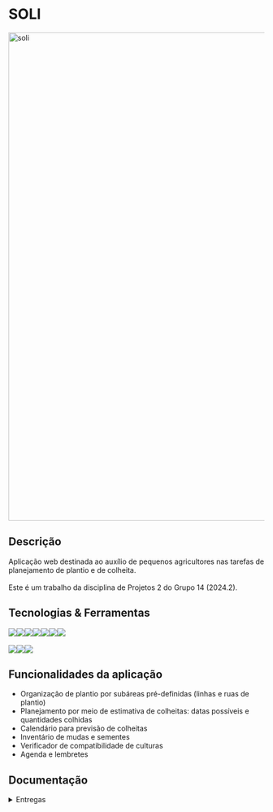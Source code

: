 # SOLI
<img width="960" alt="soli" src="https://github.com/user-attachments/assets/042b3195-8845-4e89-bdf9-a105b7110a77">

## Descrição

  Aplicação web destinada ao auxílio de pequenos agricultores nas tarefas de planejamento de plantio e de colheita. <br><br>
  Este é um trabalho da disciplina de Projetos 2 do Grupo 14 (2024.2).

## Tecnologias & Ferramentas
<div style="display: flex; align-items: center; text-decoration: green;">
  <img src="https://img.shields.io/badge/Python-F46036?style=for-the-badge&logo=python&logoColor=white&color=darkred"/>
  <img src="https://img.shields.io/badge/Django-3C3744?style=for-the-badge&logo=django&logoColor=white&color=green"/>
  <img src="https://img.shields.io/badge/javascript-3C3744?style=for-the-badge&logo=javascript&logoColor=white&color=darkorange"/>
  <img src="https://img.shields.io/badge/html5-F46036?style=for-the-badge&logo=html5&logoColor=white&color=darkred"/>
  <img src="https://img.shields.io/badge/css3-3C3744?style=for-the-badge&logo=css3&logoColor=white&color=green"/>
  <img src="https://img.shields.io/badge/Microsoft_Azure-F46036?style=for-the-badge&logo=microsoft-azure&logoColor=white&color=darkorange"/>  
  <img src="https://img.shields.io/badge/sqlite-F46036?style=for-the-badge&logo=sqlite&logoColor=white&color=darkred"/>
</div>

<br>

<div style="display: flex; align-items: center; text-decoration: none;">
  <a href="https://lavisilva.atlassian.net/jira/software/projects/GRUPO14/boards/2/backlog?atlOrigin=eyJpIjoiNzNiMGM0MWQzMDJjNDM3NmFlMDQwNDgxM2MyZDA2OTIiLCJwIjoiaiJ9">
  <img src="https://img.shields.io/badge/Jira-F46036?style=for-the-badge&logo=Jira&logoColor=white&color=darkred"/>
  </a>
    <img src="https://img.shields.io/badge/figma-3C3744?style=for-the-badge&logo=figma&logoColor=white&color=green"/>
  <a href="https://drive.google.com/drive/folders/0AKc0fMeb1Ho1Uk9PVA">
    <img src="https://img.shields.io/badge/google_drive-white?style=for-the-badge&logo=google%20drive&logoColor=white&color=darkorange"/>
  </a>

</div>

## Funcionalidades da aplicação
- Organização de plantio por subáreas pré-definidas (linhas e ruas de plantio)
- Planejamento por meio de estimativa de colheitas: datas possíveis e quantidades colhidas
- Calendário para previsão de colheitas
- Inventário de mudas e sementes
- Verificador de compatibilidade de culturas
- Agenda e lembretes
  
## Documentação 
  <details>
    <summary> Entregas </summary>
    <br>

# SR1

## Links Importantes

- [![Projeto no Jira](https://img.shields.io/badge/Projeto_no_Jira-darkred?style=for-the-badge)](https://lavisilva.atlassian.net/jira/software/projects/GRUPO14/boards/2)
- [![Projeto no Azure](https://img.shields.io/badge/Projeto_no_Azure-green?style=for-the-badge)](https://solii.azurewebsites.net/)
- [![Histórias de Usuário & Casos de Validação](https://img.shields.io/badge/Histórias_de_Usuário_&_Casos_de_Validação-darkorange?style=for-the-badge)](https://docs.google.com/document/d/1Nlfym9ceT_gdukjQM9eDqAuaPmE5F-kmyH7DdIoZtjk/edit)
- [![Protótipo de Baixa Fidelidade](https://img.shields.io/badge/Protótipo_de_Baixa_Fidelidade-darkred?style=for-the-badge)](https://www.figma.com/design/d1f6Stw0ryJXOjsPtcDlo7/Wireframes-Kit-%5BFree%5D-(Community)?node-id=203-5106&node-type=canvas&t=cBu9eLt6sPMpZXCm-0)
- [![Protótipo de Média Fidelidade](https://img.shields.io/badge/Protótipo_de_Média_Fidelidade-green?style=for-the-badge)](https://www.canva.com/design/DAGR5xQ9w7E/_GkGlgfhM4aPaMRp7L5tnQ/view?utm_content=DAGR5xQ9w7E&utm_campaign=designshare&utm_medium=link&utm_source=editor#1)
- [![Screencast - Protótipo](https://img.shields.io/badge/Screencast_Protótipo-darkorange?style=for-the-badge)](https://drive.google.com/file/d/1Q3HtKww-fAeXLw0FFdEnYBAXwOex5T_3/view?usp=drive_link)
- [![Screencast - Azure](https://img.shields.io/badge/Screencast_Azure-darkred?style=for-the-badge)](https://drive.google.com/file/d/1J1CEi5omruilJOVKzwjWywF9sk7C5hcp/view?usp=drive_link)
- [![Planejamento de Atividades do Sistema](https://img.shields.io/badge/Planejamento_de_Atividades_do_Sistema-green?style=for-the-badge)](https://docs.google.com/document/d/1BFCtaFfXhoWzzpZ2c3dUWWdhqzVSi1nI5xYj5QMgJI4/edit)
- [![Apresentação SR1](https://img.shields.io/badge/Apresentação_SR1-darkorange?style=for-the-badge)](https://www.canva.com/design/DAGT2JFl8lI/2zvHTO7VBRy-iiGYfFIi3A/edit)


# SR2

## Links Importantes

- [![Projeto no Jira](https://img.shields.io/badge/Projeto_no_Jira-darkred?style=for-the-badge)](https://lavisilva.atlassian.net/jira/software/projects/GRUPO14/boards/2)
- [![Projeto no Azure](https://img.shields.io/badge/Projeto_no_Azure-green?style=for-the-badge)](https://solii.azurewebsites.net/)
- [![Histórias de Usuário & Casos de Validação](https://img.shields.io/badge/Histórias_de_Usuário_&_Casos_de_Validação-darkorange?style=for-the-badge)](https://docs.google.com/document/d/1Nlfym9ceT_gdukjQM9eDqAuaPmE5F-kmyH7DdIoZtjk/edit)
- [![Protótipo de Alta Fidelidade](https://img.shields.io/badge/Protótipo_de_Alta_Fidelidade-darkred?style=for-the-badge)](https://www.figma.com/proto/d1f6Stw0ryJXOjsPtcDlo7/Wireframes-Kit-%5BFree%5D-(Community)?node-id=745-1023&node-type=canvas&m=dev&scaling=scale-down&content-scaling=fixed&page-id=203%3A5106&starting-point-node-id=632%3A630&show-proto-sidebar=1)
- [![Drive com os Screencasts](https://img.shields.io/badge/Drive_com_os_Screencasts-green?style=for-the-badge)](https://drive.google.com/drive/folders/1WNxEkzC31fS-TRQKb1DeOHa5euzQOO4e)
- [![Planejamento de Atividades do Sistema](https://img.shields.io/badge/Planejamento_de_Atividades_do_Sistema-darkorange?style=for-the-badge)](https://docs.google.com/document/d/1BFCtaFfXhoWzzpZ2c3dUWWdhqzVSi1nI5xYj5QMgJI4/edit)
- [![Apresentação SR2](https://img.shields.io/badge/Apresentação_SR2-darkred?style=for-the-badge)](https://www.figma.com/slides/nFwFRpwq93yFYyWHBZEIVW/Untitled?node-id=133-199&t=VLb6SmFymtQqQUJz-1)
- [![Screencast Figma](https://img.shields.io/badge/Screencast_Figma-green?style=for-the-badge)](https://youtube.com/shorts/ZHwg5hVpICQ?feature=share)
- [![Screencast Deploy Desktop](https://img.shields.io/badge/Screencast_Deploy_Desktop-darkorange?style=for-the-badge)](https://youtu.be/O4-VSurKzjQ)
- [![Screencast Deploy Mobile](https://img.shields.io/badge/Screencast_Deploy_Mobile-darkred?style=for-the-badge)](https://youtu.be/xz1oM05wGcQ)
- [![Screencast CI/CD](https://img.shields.io/badge/Screencast_CI/CD-green?style=for-the-badge)](https://youtu.be/leGAHdq2Zjk)
- [![Screencast Testes E2E](https://img.shields.io/badge/Screencast_Testes_E2E-darkorange?style=for-the-badge)](https://www.youtube.com/watch?v=TRPo9ezChnU)

<details>
  <summary>Relato de Programação em Par</summary>
  
  <p>Durante o desenvolvimento do projeto, utilizamos a programação em par ocasionalmente, realizando chamadas pelo Discord, algumas vezes com mais de 2 integrantes. Essas sessões de programação em par foram úteis para resolver problemas complexos, aumentar a produtividade e motivação e garantir que ambos os desenvolvedores estivessem na mesma página sobre a implementação de funcionalidades críticas.</p>
  <p>No entanto, optamos por não usar essa abordagem com frequência. Isso porque algumas vezes os horários de disponibilidade não batiam e outras vees porque o trabalho sozinho era mais simples. Sendo assim, a escolha do grupo foi priorizar o trabalho individual, permitindo que cada membro pudesse se concentrar em suas tarefas específicas de forma mais autônoma. Esse equilíbrio nos proporcionou flexibilidade, ao mesmo tempo em que aproveitávamos as vantagens da colaboração em momentos-chave do projeto. Em resumo, a programação em par foi um recurso valioso, mas não predominante, ajustado conforme a necessidade do time.</p>
</details>

<details>
<summary>Print das issues</summary>
<img width="960" alt = "soli" 
src = "https://github.com/user-attachments/assets/aba29769-1863-4f2d-afae-4fcdedd00f80">
  
<img width="960" alt = "soli" 
src = "https://github.com/user-attachments/assets/d1c4ad33-611d-4498-929b-5b294a537786">



  <details>
    <summary> Equipe </summary>
    <br>
    <p><strong> Artur Sales Brasiliano - asb6@cesar.school </strong></p>
    <p><strong> Bruno Assunção da Silva - bas@cesar.school </strong></p>
    <p><strong> Darci Henrique Ayres Mendes de Carvalho - dhamc@cesar.school </strong></p>
    <p><strong> Felipe Marques Meira de Oliveira - fmmo@cesar.school </strong></p>
    <p><strong> Lais Sedicias Valença - lsv2@cesar.school </strong></p>
    <p><strong> João Pedro Aguiar Morais - jpam@cesar.school </strong></p>
    <p><strong> Lavínia Maranhão Faria da Silva - lmfs@cesar.school </strong></p>
    <p><strong> Malu de Aguiar Germani - mag@cesar.school </strong></p>
    <p><strong> Maria Eduarda Rêgo Barros - merb@cesar.school </strong></p>
    <p><strong> Marina Hoffmann Guimaraes - mhg@cesar.school </strong></p>    
  </details>
    
